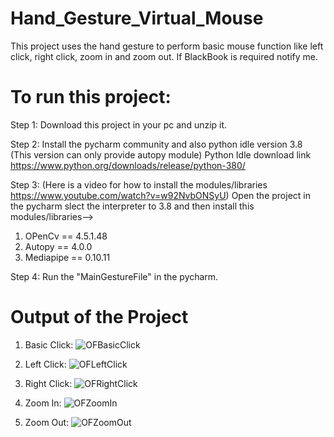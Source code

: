 # Hand_Gesture_Virtual_Mouse
This project uses the hand gesture to perform basic mouse function like left click, right click, zoom in and zoom out. If BlackBook is required notify me.

# To run this project:
Step 1:
Download this project in your pc and unzip it.

Step 2:
Install the pycharm community and also python idle version 3.8 (This version can only provide autopy module)
  Python Idle download link https://www.python.org/downloads/release/python-380/

Step 3: (Here is a video for how to install the modules/libraries https://www.youtube.com/watch?v=w92NvbONSyU)
  Open the project in the pycharm slect the interpreter to 3.8 and then install this modules/libraries-->
1) OPenCv == 4.5.1.48 
2) Autopy == 4.0.0 
3) Mediapipe == 0.10.11 

Step 4:
Run the "MainGestureFile" in the pycharm. 

# Output of the Project
1) Basic Click:
![OFBasicClick](https://github.com/user-attachments/assets/1352fb4f-b4df-4fb9-ac01-96aa45912fa3)

2) Left Click:
![OFLeftClick](https://github.com/user-attachments/assets/23785c43-bd8c-4bbf-9c98-1bdd9ebbd5a2)

3) Right Click:
![OFRightClick](https://github.com/user-attachments/assets/93c7509d-ca1a-4da3-b923-82ed40031707)

4) Zoom In:
![OFZoomIn](https://github.com/user-attachments/assets/b0d2b781-6566-43f9-b8f9-482f65656d53)

5) Zoom Out:
![OFZoomOut](https://github.com/user-attachments/assets/1be2a3cf-3e23-46fe-b6d4-1c7b52f8b456)
